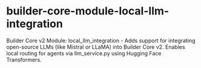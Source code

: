 # builder-core-module-local-llm-integration
Builder Core v2 Module: local_llm_integration - Adds support for integrating open-source LLMs (like Mistral or LLaMA) into Builder Core v2. Enables local routing for agents via llm_service.py using Hugging Face Transformers.
